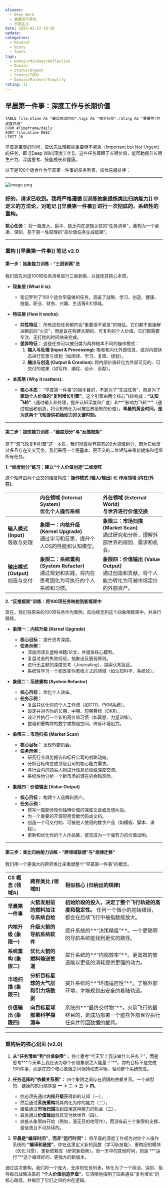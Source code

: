 ```yaml
---
aliases:
  - Deep Work
  - 重要但不紧急
  - 长期主义
date: 2025-02-23 10:58
update: 
categories:
  - Mindset
  - Diary
  - Tools
tags:
  - Domain/Mindset/Reflection
  - Domain
  - Status/Urgent
  - Status/TODO
  - Domain/Mindset/Simplify
rating: 11
---
```

## 早晨第一件事：深度工作与长期价值

```dataview
TABLE file.mtime AS "最后修改时间",tags AS "相关标签",rating AS "重要性/完成度评级"
FROM #Timeframe/daily
SORT file.mtime DESC
LIMIT 20
```

早晨是宝贵的时间，应优先处理那些重要但不紧急（Important but Not Urgent）的任务，即 [[Deep Wiki|深度工作]]。这些任务着眼于长期价值，能帮助提升长期生产力、深度思考、技能成长和健康。





以下是100个适合作为早晨第一件事的任务列表，按优先级排序：

---
![image.png](https://cdn.jsdelivr.net/gh/duanbiao2000/BlogGallery@main/picture/20250613112208.png)

### 好的，请求已收到。我将严格遵循 [[训练抽象提炼类比归纳能力]] 中定义的方法论，对笔记 [[早晨第一件事]] 进行一次彻底的、系统性的重构。

**核心任务：** 将一篇庞大、扁平、缺乏内在逻辑关联的“任务清单”，重构为一个紧凑、深刻、基于第一性原理的“高价值任务生成框架”。

---

### **重构 [[早晨第一件事]] 笔记 v2.0**

#### **第一步：抽象能力训练 - “三层剥离”法**

我们首先对这100项任务清单进行三层剥离，以提炼其核心本质。

*   **现象层 (What it is):**
    *   笔记罗列了100个适合早晨做的任务，涵盖了战略、学习、创造、健康、技能、职业、财务、兴趣、生活等9大领域。

*   **特征层 (How it works):**
    *   **共性特征：** 所有这些任务都符合“重要但不紧急”的特征。它们都不直接解决眼前的“火灾”，而是旨在构建长期的、可复利的个人价值。它们都需要专注、无打扰的时间块来完成。
    *   **差异特征：** 这些任务可以被归类为两种根本不同的操作模式：
        1.  **输入与处理 (Input & Processing):** 吸收和内化外部信息，或对内部状态进行反思与规划（如阅读、学习、复盘、规划）。
        2.  **输出与创造 (Output & Creation):** 将内部价值转化为外部可见的、可交付的成果（如写作、编程、设计、贡献）。

*   **本质层 (Why it matters):**
    *   **核心本质：** “早晨第一件事”的根本目的，不是为了“完成任务”，而是为了**驱动个人价值的“复利增长引擎”**。这个引擎由两个核心飞轮构成：**“认知飞轮”**（通过输入和处理，提升认知深度和广度）和**“影响力飞轮”**（通过输出和创造，将认知转化为可被世界感知的价值）。**早晨的黄金时间，是为这两个飞轮提供初始动力的关键时刻。**

---

#### **第二步：提炼能力训练 - “维度划分”与“反推框架”**

基于“双飞轮复利引擎”这一本质，我们彻底抛弃原有的9大领域划分，因为它维度过多且存在交叉冗余。我们采用一个更基本、更正交的二维矩阵来重新提炼和组织所有任务。

**1. “维度划分”练习：建立“个人价值创造”二维矩阵**

这个矩阵由两个正交的维度构成：**操作模式 (输入/输出)** 和 **作用领域 (内在/外在)**。

| | **内在领域 (Internal System)**<br>优化个人操作系统 | **外在领域 (External World)**<br>与世界进行价值交换 |
| :--- | :--- | :--- |
| **输入模式 (Input)**<br>吸收与处理 | **象限一：内核升级 (Kernel Upgrade)**<br>通过学习和反思，提升个人OS的性能和认知模型。 | **象限三：市场扫描 (Market Scan)**<br>通过研究和分析，理解外部世界的规则、需求和机会。 |
| **输出模式 (Output)**<br>创造与交付 | **象限二：系统重构 (System Refactor)**<br>通过规划和实践，将内在思考固化为可执行的个人系统和习惯。 | **象限四：价值输出 (Value Output)**<br>通过创造和贡献，将个人能力转化为可被市场定价的外部资产。 |

**2. “反推框架”训练：将100项任务映射到新框架中**

现在，我们将原来的100项任务作为案例，反向填充到这个四象限框架中，并进行精炼。

*   **象限一：内核升级 (Kernel Upgrade)**
    *   **核心目标：** 提升思考深度。
    *   **任务示例：**
        *   深度阅读非虚构书籍/论文，并提炼核心模型。
        *   复盘过去的失败经验，抽象出反脆弱原则。
        *   进行无主题的深度思考（Journaling），探索认知盲区。
        *   系统性学习一个能改变你思维方式的领域（如认知科学、系统论）。

*   **象限二：系统重构 (System Refactor)**
    *   **核心目标：** 优化个人效率。
    *   **任务示例：**
        *   复盘并优化你的个人工作流（如GTD、PKM系统）。
        *   设定并对齐你的长期、中期、短期目标（OKR）。
        *   设计并执行一个新的高价值习惯（如冥想、力量训练）。
        *   整理和重构你的数字或物理空间，降低环境阻力。

*   **象限三：市场扫描 (Market Scan)**
    *   **核心目标：** 发现外部机会。
    *   **任务示例：**
        *   研究行业趋势报告和标杆公司的战略动向。
        *   分析目标岗位或顶级公司的核心能力需求。
        *   与行业内的顶尖人物进行信息访谈或深度交流。
        *   系统性地分析一个新市场的潜在机会和风险。

*   **象限四：价值输出 (Value Output)**
    *   **核心目标：** 构建个人品牌和资产。
    *   **任务示例：**
        *   撰写一篇能体现你独特价值的深度文章或思想片段。
        *   为一个重要的开源项目贡献代码或文档。
        *   创造一个可交付的、可被他人使用的数字产品（如模板、脚本、课程）。
        *   更新和优化你的个人作品集，使其成为一个强有力的价值证明。

---

#### **第三步：类比归纳能力训练 - “跨领域联想”与“规律迁移”**

我们用一个更强大的跨界类比来重塑整个“早晨第一件事”的概念。

| CS 概念 (领域A) | 跨界类比 (领域B) | 相似核心 (归纳出的规律) |
| :--- | :--- | :--- |
| **早晨第一件事** | **火箭发射前的燃料加注与系统自检** | **初始阶段的投入，决定了整个飞行轨迹的高度和稳定性。** 任何一个微小的初始错误，都会在后续飞行中被指数级放大。 |
| **内核升级 (象限一)** | **升级火箭的导航系统软件** | 提升系统的**“决策精度”**。一个更聪明的导航系统能找到更优的路径。 |
| **系统重构 (象限二)** | **优化火箭的燃料输送管道** | 提升系统的**“内部效率”**。更高效的管道能以更低的消耗提供更强的动力。 |
| **市场扫描 (象限三)** | **分析目标星球的大气层和引力场数据** | 提升系统的**“环境适应性”**。了解外部环境，才能规划出安全的着陆轨道。 |
| **价值输出 (象限四)** | **向目标星球部署科学探测车** | 系统的**“最终交付物”**。火箭飞行的最终目的，是成功部署一个能在外部世界执行任务并传回数据的载荷。 |

---

### **重构后的核心洞见 (v2.0)**

1.  **从“任务清单”到“价值象限”：** 停止思考“今天早上我该做什么任务？”，而是思考**“今天早上我应该为哪个价值象限注入能量？”**。你的目标不是完成100件事，而是在四个核心象限之间保持动态平衡，驱动整个系统前进。

2.  **任务选择的“依赖关系图”：** 四个象限之间存在明确的依赖关系。一个典型的、健康的执行顺序是 **一 -> 二 -> 三 -> 四**。
    *   你必须先通过**内核升级**获得新的认知（一），
    *   然后通过**系统重构**将其内化为你的能力（二），
    *   接着通过**市场扫描**找到应用这种能力的机会（三），
    *   最后通过**价值输出**将其交付给世界（四）。
    *   直接从象限四开始（例如，漫无目的地写作），而没有前三个象限的支撑，是低效且不可持续的。

3.  **早晨是“编译时间”，而非“运行时间”：** 将早晨的深度工作视为对你个人操作系统的 **“编译和链接”**。你在这里定义新的函数（学习新技能）、重构旧的模块（优化习惯）、更新依赖库（研究新趋势）。而一天中的其他时间，则是 **“运行”**这个编译好的、更强大的新版本。

通过这次重构，我们将一个庞大、无序的任务列表，转化为了一个简洁、深刻、指导每日战略决策的 **“个人价值创造罗盘”**。它清晰地指明了四条通往“复利增长”的核心路径，并揭示了它们之间的内在逻辑。
